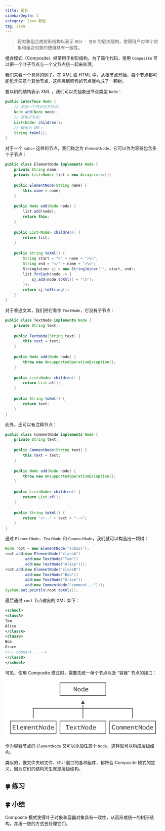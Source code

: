 ```yaml
---
title: 组合
sidebarDepth: 1
category: Java 教程
tag: Java
---
```


> 将对象组合成树形结构以表示 `部分 - 整体` 的层次结构，使得用户对单个对象和组合对象的使用具有一致性。

组合模式（Composite）经常用于树形结构，为了简化代码，使用 `Composite` 可以把一个叶子节点与一个父节点统一起来处理。

我们来看一个具体的例子。在 XML 或 HTML 中，从根节点开始，每个节点都可能包含任意个其他节点，这些层层嵌套的节点就构成了一颗树。

要以树的结构表示 XML ，我们可以先抽象出节点类型 `Node`：

```java
public interface Node {
    // 添加一个节点为子节点:
    Node add(Node node);
    // 获取子节点:
    List<Node> children();
    // 输出为 XML:
    String toXml();
}
```

对于一个 `<abc>` 这样的节点，我们称之为 `ElementNode`，它可以作为容器包含多个子节点：

```java
public class ElementNode implements Node {
    private String name;
    private List<Node> list = new ArrayList<>();

    public ElementNode(String name) {
        this.name = name;
    }

    public Node add(Node node) {
        list.add(node);
        return this;
    }

    public List<Node> children() {
        return list;
    }

    public String toXml() {
        String start = "<" + name + ">\n";
        String end = "</" + name + ">\n";
        StringJoiner sj = new StringJoiner("", start, end);
        list.forEach(node -> {
            sj.add(node.toXml() + "\n");
        });
        return sj.toString();
    }
}
```

对于普通文本，我们把它看作 `TextNode`，它没有子节点：

```java
public class TextNode implements Node {
	private String text;

	public TextNode(String text) {
		this.text = text;
	}

	public Node add(Node node) {
		throw new UnsupportedOperationException();
	}

	public List<Node> children() {
		return List.of();
	}

	public String toXml() {
		return text;
	}
}
```

此外，还可以有注释节点：

```java
public class CommentNode implements Node {
	private String text;

	public CommentNode(String text) {
		this.text = text;
	}

	public Node add(Node node) {
		throw new UnsupportedOperationException();
	}

	public List<Node> children() {
		return List.of();
	}

	public String toXml() {
		return "<!--" + text + "-->";
	}
}
```

通过 `ElementNode`、`TextNode` 和 `CommentNode`，我们就可以构造出一颗树：

```java
Node root = new ElementNode("school");
root.add(new ElementNode("classA")
        .add(new TextNode("Tom"))
        .add(new TextNode("Alice")));
root.add(new ElementNode("classB")
        .add(new TextNode("Bob"))
        .add(new TextNode("Grace"))
        .add(new CommentNode("comment...")));
System.out.println(root.toXml());
```

最后通过 `root` 节点输出的 XML 如下：

```xml
<school>
<classA>
Tom
Alice
</classA>
<classB>
Bob
Grace
<!-- comment... -->
</classB>
</school>
```

可见，使用 Composite 模式时，需要先统一单个节点以及 “容器” 节点的接口：

![image-20231220100123711](./assets/image-20231220100123711.png)

作为容器节点的 `ElementNode` 又可以添加任意个 `Node`，这样就可以构成层级结构。

类似的，像文件夹和文件、GUI 窗口的各种组件，都符合 Composite 模式的定义，因为它们的结构天生就是层级结构。

## 🍀 练习

## 🍀 小结

Composite 模式使得叶子对象和容器对象具有一致性，从而形成统一的树形结构，并用一致的方式去处理它们。
